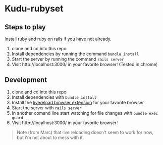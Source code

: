 # Kudu-rubyset

## Steps to play

Install ruby and ruby on rails if you have not already.

1. clone and cd into this repo
2. Install dependencies by running the command  `bundle install`
3. Start the server by running the command `rails server`
4. Visit http://localhost:3000/ in your favorite browser! (Tested in chrome)

## Development

1. clone and cd into this repo
2. Install dependencies with  `bundle install`
3. Install the [livereload browser extension](http://livereload.com/extensions/#installing-sections) for your favorite browser
4. Start the server with `rails server`
5. In another comand line start watching for file changes with `bundle exec guard`
6. Visit http://localhost:3000/ in your favorite browser!

> Note (from Marc) that live reloading doesn't seem to work for now, but i'm not about to mess with it.